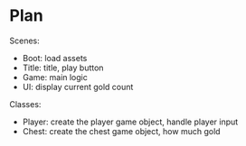 # Plan

Scenes:
- Boot: load assets
- Title: title, play button
- Game: main logic
- UI: display current gold count

Classes:

- Player: create the player game object, handle player input
- Chest: create the chest game object, how much gold
